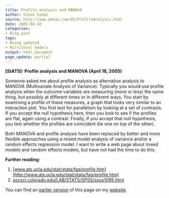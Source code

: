```yaml
---
title: Profile analysis and MANOVA
author: Steve Simon
source: http://www.pmean.com/05/ProfileAnalysis.html
date: 2005-04-18
categories:
- Blog post
tags:
- Being updated
- Multilevel models
output: html_document
page_update: partial
---
```

**[StATS]:** **Profile analysis and MANOVA (April
18, 2005)**

Someone asked me about profile analysis as alternative analysis to
MANOVA (Multivariate Analysis of Variance). Typically you would use
profile analysis when the outcome variables are measuring (more or
less) the same thing, but possibly at different times or in different
ways. You start by examining a profile of these measures, a graph that
looks very similar to an interaction plot. You first test for
parallelism by looking at a set of contrasts. If you accept the null
hypothesis here, then you look to see if the profiles are flat, again
using a contrast. Finally, if you accept that null hypothesis, you
test whether the profiles are coincident (lie one on top of the
other).

Both MANOVA and profile analysis have been replaced by better and more
flexible approaches using a mixed model analysis of variance and/or a
random effects regression model. I want to write a web page about
mixed models and random effects models, but have not had the time to
do this.

**Further reading:**

1.  [www.ats.ucla.edu/stat/stata/faq/profile.htm](http://www.ats.ucla.edu/stat/stata/faq/profile.htm)
2.  [socsci.colorado.edu/LAB/STATS/SPSS/spss1095.html](http://socsci.colorado.edu/LAB/STATS/SPSS/spss1095.html)

You can find an [earlier version][sim1] of this page on my [website][sim2].

[sim1]: http://www.pmean.com/05/ProfileAnalysis.html
[sim2]: http://www.pmean.com

